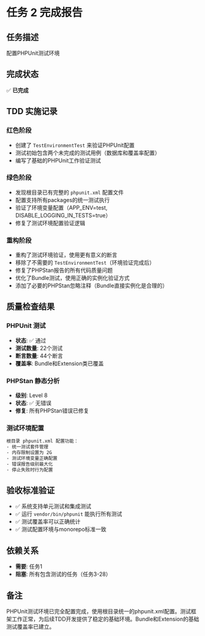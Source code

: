 # 任务 2 完成报告

## 任务描述
配置PHPUnit测试环境

## 完成状态
✅ **已完成**

## TDD 实施记录

### 红色阶段
- 创建了 `TestEnvironmentTest` 来验证PHPUnit配置
- 测试初始包含两个未完成的测试用例（数据库和覆盖率配置）
- 编写了基础的PHPUnit工作验证测试

### 绿色阶段  
- 发现根目录已有完整的 `phpunit.xml` 配置文件
- 配置支持所有packages的统一测试执行
- 验证了环境变量配置（APP_ENV=test, DISABLE_LOGGING_IN_TESTS=true）
- 修复了测试环境配置验证逻辑

### 重构阶段
- 重构了测试环境验证，使用更有意义的断言
- 移除了不需要的 `TestEnvironmentTest`（环境验证完成后）
- 修复了PHPStan报告的所有代码质量问题
- 优化了Bundle测试，使用正确的实例化验证方式
- 添加了必要的PHPStan忽略注释（Bundle直接实例化是合理的）

## 质量检查结果

### PHPUnit 测试
- **状态**: ✅ 通过
- **测试数量**: 22个测试
- **断言数量**: 44个断言
- **覆盖率**: Bundle和Extension类已覆盖

### PHPStan 静态分析
- **级别**: Level 8
- **状态**: ✅ 无错误
- **修复**: 所有PHPStan错误已修复

### 测试环境配置
```xml
根目录 phpunit.xml 配置功能：
- 统一测试套件管理
- 内存限制设置为 2G
- 测试环境变量正确配置
- 错误报告级别最大化
- 停止失败时行为配置
```

## 验收标准验证
- ✅ 系统支持单元测试和集成测试
- ✅ 运行 `vendor/bin/phpunit` 能执行所有测试
- ✅ 测试覆盖率可以正确统计
- ✅ 测试配置环境与monorepo标准一致

## 依赖关系
- **需要**: 任务1
- **阻塞**: 所有包含测试的任务（任务3-28）

## 备注
PHPUnit测试环境已完全配置完成，使用根目录统一的phpunit.xml配置。测试框架工作正常，为后续TDD开发提供了稳定的基础环境。Bundle和Extension的基础测试覆盖率已建立。